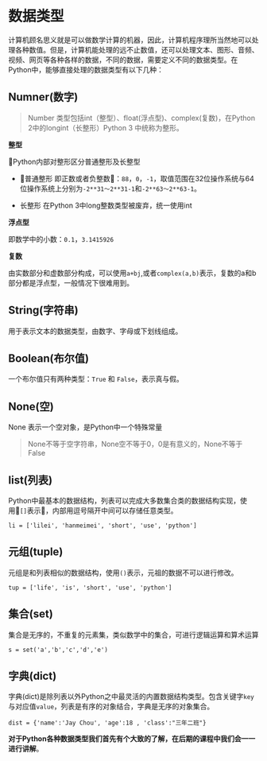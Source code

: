# 数据类型

计算机顾名思义就是可以做数学计算的机器，因此，计算机程序理所当然地可以处理各种数值。但是，计算机能处理的远不止数值，还可以处理文本、图形、音频、视频、网页等各种各样的数据，不同的数据，需要定义不同的数据类型。在Python中，能够直接处理的数据类型有以下几种：


## Numner(数字)
> Number 类型包括int（整型）、float(浮点型)、complex(复数)，在Python 2中的longint（长整形）Python 3 中统称为整形。

**整型**

Python内部对整形区分普通整形及长整型
* 普通整形
即正数或者负整数：`88`，`0`，`-1`，取值范围在32位操作系统与64位操作系统上分别为`-2**31～2**31-1`和`-2**63～2**63-1`。

* 长整形
在Python 3中long整数类型被废弃，统一使用int

**浮点型**

即数学中的小数：`0.1`，`3.1415926`

**复数**

由实数部分和虚数部分构成，可以使用`a+bj`,或者`complex(a,b)`表示，复数的a和b部分都是浮点型，一般情况下很难用到。

## String(字符串)

用于表示文本的数据类型，由数字、字母或下划线组成。

## Boolean(布尔值)

一个布尔值只有两种类型：`True` 和 `False`，表示真与假。

## None(空)
None 表示一个空对象，是Python中一个特殊常量
> None不等于空字符串，None空不等于0，0是有意义的，None不等于False

## list(列表)

Python中最基本的数据结构，列表可以完成大多数集合类的数据结构实现，使用`[]`表示，内部用逗号隔开中间可以存储任意类型。
```
li = ['lilei', 'hanmeimei', 'short', 'use', 'python']
```
## 元组(tuple)

元组是和列表相似的数据结构，使用`()`表示，元祖的数据不可以进行修改。

```
tup = ['life', 'is', 'short', 'use', 'python']
```

## 集合(set)

集合是无序的，不重复的元素集，类似数学中的集合，可进行逻辑运算和算术运算

```
s = set('a','b','c','d','e')
```

## 字典(dict)

字典(dict)是除列表以外Python之中最灵活的内置数据结构类型。包含关键字`key`与对应值`value`，列表是有序的对象结合，字典是无序的对象集合。

```
dist = {'name':'Jay Chou', 'age':18 , 'class':"三年二班"}
```

**对于Python各种数据类型我们首先有个大致的了解，在后期的课程中我们会一一进行讲解**。

